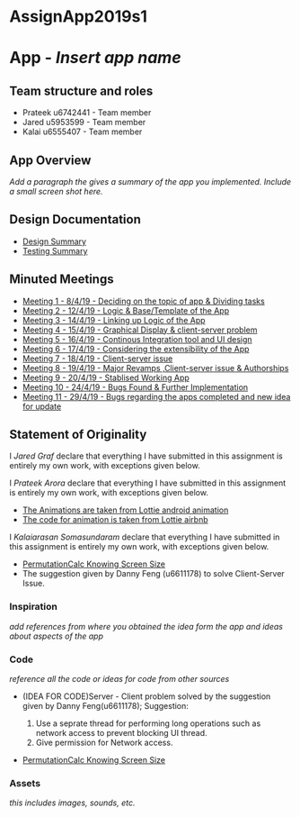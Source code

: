 # AssignApp2019s1
# App - _Insert app name_

## Team structure and roles 
+ Prateek u6742441 - Team member 
+ Jared u5953599 - Team member 
+ Kalai u6555407 - Team member   

## App Overview 

_Add a paragraph the gives a summary of the app you implemented. Include a small screen shot here._

## Design Documentation 
+ [Design Summary](../Resources/DesignSummary.md)
+ [Testing Summary](../Resources/TestingSummary.md)

## Minuted Meetings
+ [Meeting 1 - 8/4/19 - Deciding on the topic of app & Dividing tasks](../Resources/Meeting1.md)
+ [Meeting 2 - 12/4/19 - Logic & Base/Template of the App](../Resources/Meeting2.md)
+ [Meeting 3 - 14/4/19 - Linking up Logic of the App](../Resources/Meeting3.md)
+ [Meeting 4 - 15/4/19 - Graphical Display & client-server problem](../Resources/Meeting4.md)
+ [Meeting 5 - 16/4/19 - Continous Integration tool and UI design](../Resources/Meeting5.md)
+ [Meeting 6 - 17/4/19 - Considering the extensibility of the App](../Resources/Meeting6.md)
+ [Meeting 7 - 18/4/19 - Client-server issue](../Resources/Meeting7.md)
+ [Meeting 8 - 19/4/19 - Major Revamps ,Client-server issue & Authorships](../Resources/Meeting8.md)
+ [Meeting 9 - 20/4/19 - Stablised Working App](../Resources/Meeting9.md)
+ [Meeting 10 - 24/4/19 - Bugs Found & Further Implementation](../Resources/Meeting10.md)
+ [Meeting 11 - 29/4/19 - Bugs regarding the apps completed and  new idea for update](../Resources/Meeting11.md)

## Statement of Originality

I _Jared Graf_ declare that everything I have submitted in this
assignment is entirely my own work, with exceptions given below.

I _Prateek Arora_ declare that everything I have submitted in this
assignment is entirely my own work, with exceptions given below.
+ [The Animations are taken from Lottie android animation](https://lottiefiles.com/)
+ [The code for animation is taken from Lottie airbnb](https://airbnb.io/lottie/#/android)

I _Kalaiarasan Somasundaram_ declare that everything I have submitted in this
assignment is entirely my own work, with exceptions given below.
+ [PermutationCalc Knowing Screen Size](https://stackoverflow.com/questions/4743116/get-screen-width-and-height-in-android)
+ The suggestion given by Danny Feng (u6611178) to solve Client-Server Issue.

### Inspiration

_add references from where you obtained the idea form the app and ideas about aspects of the app_

### Code
_reference all the code or ideas for code from other sources_ 

+ (IDEA FOR CODE)Server - Client problem solved by the suggestion given by Danny Feng(u6611178);
  Suggestion:
  1. Use a seprate thread for performing long operations such as network access
    to prevent blocking UI thread.
  2. Give permission for Network access.
 
+ [PermutationCalc Knowing Screen Size](https://stackoverflow.com/questions/4743116/get-screen-width-and-height-in-android)


### Assets 

_this includes images, sounds, etc._
